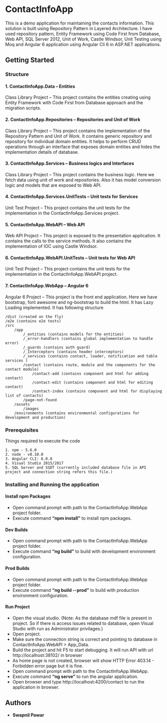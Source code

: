 # ContactInfoApp
This is a demo application for maintaining the contacts information. This solution is built using Repository Pattern in Layered Architecture. I have used repository pattern, Entity Framework using Code First from Database, Web API, SQL Server 2012, Unit of Work, Castle Windsor, Unit Testing using Moq and Angular 6 application using Angular Cli 6 in ASP.NET applications. 
## Getting Started
### Structure
#### 1. ContactInfoApp.Data – Entities
Class Library Project – This project contains the entities creating using Entity Framework with Code First from Database approach and the migration scripts.
#### 2. ContactInfoApp.Repositories – Repositories and Unit of Work
Class Library Project – This project contains the implementation of the Repository Pattern and Unit of Work. It contains generic repository and repository for individual domain entities. It helps to perform CRUD operations through an interface that exposes domain entities and hides the implementation details of database.
#### 3. ContactInfoApp.Services – Business logics and Interfaces
Class Library Project – This project contains the business logic. Here we fetch data using unit of work and repositories. Also it has model conversion logic and models that are exposed to Web API.
#### 4. ContactInfoApp.Services.UnitTests – Unit tests for Services
Unit Test Project – This project contains the unit tests for the implementation in the ContactInfoApp.Services project.
#### 5. ContactInfoApp.WebAPI – Web API
Web API Project – This project is exposed to the presentation application. It contains the calls to the service methods. It also contains the implementation of IOC using Castle Windsor.
#### 6. ContactInfoApp.WebAPI.UnitTests – Unit tests for Web API
Unit Test Project – This project contains the unit tests for the implementation in the ContactInfoApp.WebAPI project.
#### 7. ContactInfoApp.WebApp – Angular 6
Angular 6 Project – This project is the front end application. Here we have bootstrap, font awesome and ng-bootstrap to build the html. It has Lazy Loading implemented.  It has following structure
```
/dist (created on the fly)
/e2e (contains e2e tests)
/src
	/app
		/_entities (contains models for the entities)
		/_error-handlers (contains global implementation to handle error)
		/_guards (contains auth guard)
		/_Interceptors (contains header interceptors)
		/_services (contains contact, loader, notification and table services )
		/contact (contains route, module and the components for the contact module)
			/contact-add (contains component and html for adding contact)
			/contact-edit (contains component and html for editing contact)
			/contact-index (contains component and html for displaying list of contacts)
		/page-not-found
	/assets
		/images
	/environments (contains environmental configurations for development and production)
```	
### Prerequisites
Things required to execute the code
```
1. npm - 5.6.0
2. node - v8.10.0
3. Angular CLI: 6.0.8
4. Visual Studio 2015/2017
5. SQL Server and SSDT (currently included database file in API project and connection string refers this file.)
```
### Installing and Running the application
#### Install npm Packages
* Open command prompt with path to the ContactInfoApp.WebApp project folder.
* Execute command **“npm install”** to install npm packages.
#### Dev Builds
* Open command prompt with path to the ContactInfoApp.WebApp project folder.
* Execute command **“ng build”** to build with development environment configuration.
#### Prod Builds
* Open command prompt with path to the ContactInfoApp.WebApp project folder.
* Execute command **“ng build --prod”** to build with production environment configuration.
#### Run Project
* Open the visual studio. (Note: As the database mdf file is present in project. So if there is access issues related to database, open Visual Studio with run as Administrator privilages.)
* Open project.
* Make sure the connection string is correct and pointing to database in ContactInfoApp.WebAPI > App_Data.
* Build the project and hit F5 to start debugging. It will run API with url http://localhost:38102/ in browser
* As home page is not created, browser will show HTTP Error 403.14 - Forbidden error page but it is fine.
* Open command prompt with path to the ContactInfoApp.WebApp.
* Execute command **“ng serve”** to run the angular application.
* Open browser and type http://localhost:4200/contact to run the application in browser.



## Authors

* **Swapnil Pawar** 
